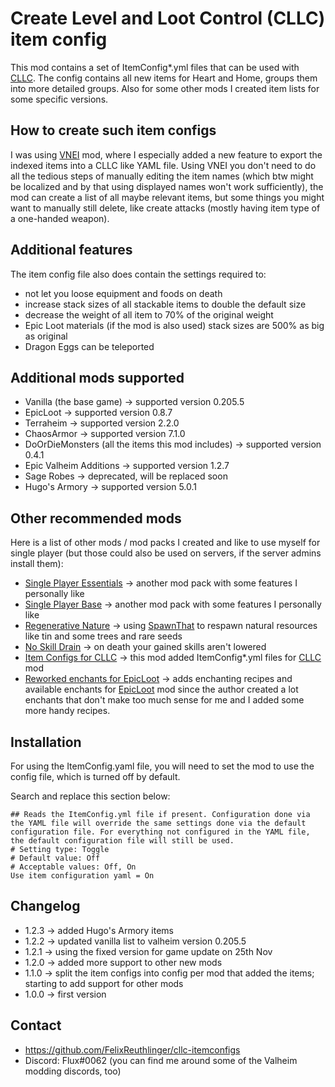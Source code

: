 # Create Level and Loot Control (CLLC) item config

This mod contains a set of ItemConfig*.yml files that can be used with 
[CLLC](https://valheim.thunderstore.io/package/Smoothbrain/CreatureLevelAndLootControl/). 
The config contains all new items for Heart and Home, groups them into more detailed groups. 
Also for some other mods I created item lists for some specific versions.

## How to create such item configs

I was using [VNEI](https://valheim.thunderstore.io/package/MSchmoecker/VNEI/) mod, where I 
especially added a new feature to export the indexed items into a CLLC like YAML file.
Using VNEI you don't need to do all the tedious steps of manually editing the item names
(which btw might be localized and by that using displayed names won't work sufficiently),
the mod can create a list of all maybe relevant items, but some things you might want to 
manually still delete, like create attacks (mostly having item type of a one-handed weapon).

## Additional features

The item config file also does contain the settings required to:
* not let you loose equipment and foods on death
* increase stack sizes of all stackable items to double the default size
* decrease the weight of all item to 70% of the original weight
* Epic Loot materials (if the mod is also used) stack sizes are 500% as big as original
* Dragon Eggs can be teleported

## Additional mods supported

* Vanilla (the base game) -> supported version 0.205.5
* EpicLoot -> supported version 0.8.7
* Terraheim -> supported version 2.2.0
* ChaosArmor -> supported version 7.1.0
* DoOrDieMonsters (all the items this mod includes) -> supported version 0.4.1
* Epic Valheim Additions -> supported version 1.2.7
* Sage Robes -> deprecated, will be replaced soon
* Hugo's Armory -> supported version 5.0.1

## Other recommended mods

Here is a list of other mods / mod packs I created and like to use myself for single player (but those could also be
used on servers, if the server admins install them):
* [Single Player Essentials](https://valheim.thunderstore.io/package/FixItFelix/SinglePlayer_Essentials/)
  -> another mod pack with some features I personally like
* [Single Player Base](https://valheim.thunderstore.io/package/FixItFelix/SinglePlayer_Base/)
  -> another mod pack with some features I personally like
* [Regenerative Nature](https://valheim.thunderstore.io/package/FixItFelix/RegenerativeNature/)
  -> using [SpawnThat](https://valheim.thunderstore.io/package/ASharpPen/Spawn_That/) to respawn natural resources
  like tin and some trees and rare seeds
* [No Skill Drain](https://valheim.thunderstore.io/package/FixItFelix/NoSkillDrain/) -> on death your gained
  skills aren't lowered
* [Item Configs for CLLC](https://valheim.thunderstore.io/package/FixItFelix/CreatureLeveLAndLootControl_itemconfig/)
  -> this mod added ItemConfig*.yml files for
  [CLLC](https://valheim.thunderstore.io/package/Smoothbrain/CreatureLevelAndLootControl/) mod
* [Reworked enchants for EpicLoot](https://valheim.thunderstore.io/package/FixItFelix/EpicLoot_reworked_enchants/)
  -> adds enchanting recipes and available enchants for
  [EpicLoot](https://valheim.thunderstore.io/package/RandyKnapp/EpicLoot/) mod since the author created a lot enchants
  that don't make too much sense for me and I added some more handy recipes.

## Installation

For using the ItemConfig.yaml file, you will need to set the mod to 
use the config file, which is turned off by default.

Search and replace this section below:

```
## Reads the ItemConfig.yml file if present. Configuration done via the YAML file will override the same settings done via the default configuration file. For everything not configured in the YAML file, the default configuration file will still be used.
# Setting type: Toggle
# Default value: Off
# Acceptable values: Off, On
Use item configuration yaml = On
```

## Changelog

* 1.2.3 -> added Hugo's Armory items
* 1.2.2 -> updated vanilla list to valheim version 0.205.5
* 1.2.1 -> using the fixed version for game update on 25th Nov
* 1.2.0 -> added more support to other new mods
* 1.1.0 -> split the item configs into config per mod that added the items; starting to add support for other mods
* 1.0.0 -> first version

## Contact

* https://github.com/FelixReuthlinger/cllc-itemconfigs
* Discord: Flux#0062 (you can find me around some of the Valheim modding discords, too)
